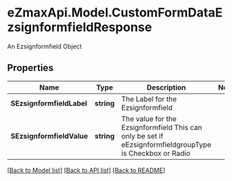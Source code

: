 # eZmaxApi.Model.CustomFormDataEzsignformfieldResponse
An Ezsignformfield Object

## Properties

Name | Type | Description | Notes
------------ | ------------- | ------------- | -------------
**SEzsignformfieldLabel** | **string** | The Label for the Ezsignformfield | 
**SEzsignformfieldValue** | **string** | The value for the Ezsignformfield  This can only be set if eEzsignformfieldgroupType is Checkbox or Radio | 

[[Back to Model list]](../README.md#documentation-for-models) [[Back to API list]](../README.md#documentation-for-api-endpoints) [[Back to README]](../README.md)

